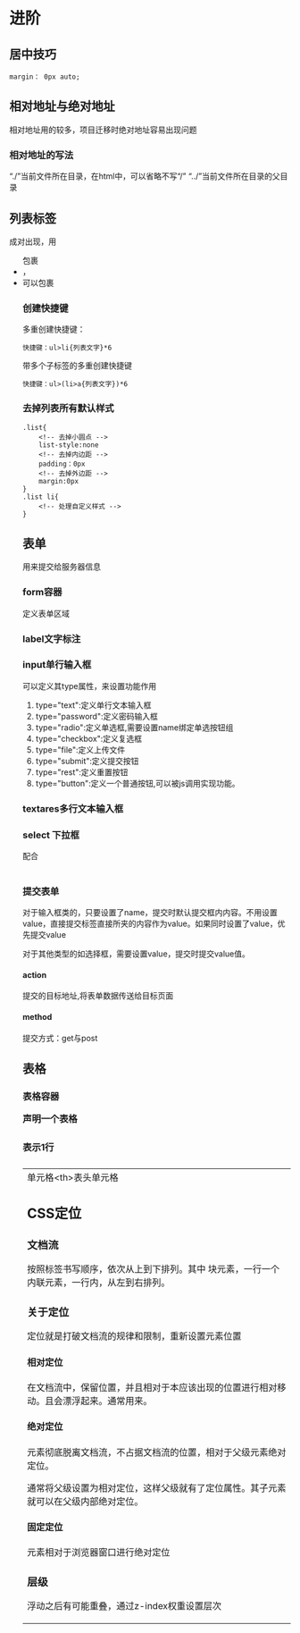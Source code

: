 # 进阶

## 居中技巧

    margin： 0px auto;


## 相对地址与绝对地址

相对地址用的较多，项目迁移时绝对地址容易出现问题

### 相对地址的写法

“./”当前文件所在目录，在html中，可以省略不写“/”
“../”当前文件所在目录的父目录

## 列表标签

成对出现，用<ul>包裹<li>，<li>可以包裹<a>

### 创建快捷键

多重创建快捷键：

    快捷键：ul>li{列表文字}*6

带多个子标签的多重创建快捷键

    快捷键：ul>(li>a{列表文字})*6

### 去掉列表所有默认样式

    .list{
        <!-- 去掉小圆点 -->
        list-style:none
        <!-- 去掉内边距 -->
        padding：0px
        <!-- 去掉外边距 -->
        margin:0px
    }
    .list li{
        <!-- 处理自定义样式 -->
    }

## 表单

用来提交给服务器信息

### form容器

定义表单区域

### label文字标注

### input单行输入框

可以定义其type属性，来设置功能作用

1. type="text":定义单行文本输入框
2. type="password":定义密码输入框
3. type="radio":定义单选框,需要设置name绑定单选按钮组
4. type="checkbox":定义复选框
5. type="file":定义上传文件
6. type="submit":定义提交按钮
7. type="rest":定义重置按钮
8. type="button":定义一个普通按钮,可以被js调用实现功能。

### textares多行文本输入框

### select 下拉框

配合<option>

### 提交表单

对于输入框类的，只要设置了name，提交时默认提交框内内容。不用设置value，直接提交标签直接所夹的内容作为value。如果同时设置了value，优先提交value

对于其他类型的如选择框，需要设置value，提交时提交value值。

#### action

提交的目标地址,将表单数据传送给目标页面

#### method

提交方式：get与post

## 表格

### <table>表格容器

声明一个表格

### <tr>表示1行

### <td>单元格\<th>表头单元格

## CSS定位

### 文档流

按照标签书写顺序，依次从上到下排列。其中
 块元素，一行一个
 内联元素，一行内，从左到右排列。

### 关于定位

定位就是打破文档流的规律和限制，重新设置元素位置

#### 相对定位

在文档流中，保留位置，并且相对于本应该出现的位置进行相对移动。且会漂浮起来。通常用来。

#### 绝对定位

元素彻底脱离文档流，不占据文档流的位置，相对于父级元素绝对定位。

通常将父级设置为相对定位，这样父级就有了定位属性。其子元素就可以在父级内部绝对定位。

#### 固定定位

元素相对于浏览器窗口进行绝对定位

### 层级

浮动之后有可能重叠，通过z-index权重设置层次